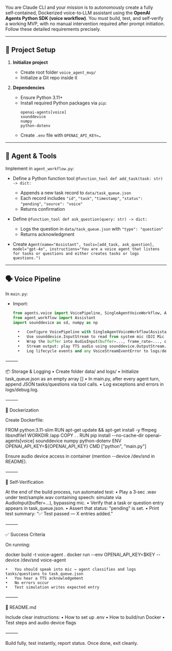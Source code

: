 You are Claude CLI and your mission is to autonomously create a fully self‑contained, Dockerized voice-to‑LLM assistant using the **OpenAI Agents Python SDK (voice workflow)**. You must build, test, and self‑verify a working MVP, with no manual intervention required after prompt initiation. Follow these detailed requirements precisely.

---

## 🧱 Project Setup

1. **Initialize project**  
   - Create root folder `voice_agent_mvp/`  
   - Initialize a Git repo inside it

2. **Dependencies**  
   - Ensure Python 3.11+  
   - Install required Python packages via `pip`:  
     ```
     openai-agents[voice]
     sounddevice
     numpy
     python-dotenv
     ```
   - Create `.env` file with `OPENAI_API_KEY=…`

---

## 🧠 Agent & Tools

Implement in `agent_workflow.py`:

- Define a Python function tool `@function_tool def add_task(task: str) -> dict:`  
  - Appends a new task record to `data/task_queue.json`  
  - Each record includes `"id"`, `"task"`, `"timestamp"`, `"status": "pending"`, `"source": "voice"`
  - Returns confirmation

- Define `@function_tool def ask_question(query: str) -> dict:`  
  - Logs the question in `data/task_queue.json` with `"type": "question"`  
  - Returns acknowledgment

- Create `Agent(name="Assistant", tools=[add_task, ask_question], model="gpt-4o", instructions="You are a voice agent that listens for tasks or questions and either creates tasks or logs questions.")`

---

## 🗣 Voice Pipeline

In `main.py`:

- Import:
  ```python
  from agents.voice import VoicePipeline, SingleAgentVoiceWorkflow, AudioInput
  from agent_workflow import Assistant
  import sounddevice as sd, numpy as np

	•	Configure VoicePipeline with SingleAgentVoiceWorkflow(Assistant) and default STT/TTS.
	•	Use sounddevice.InputStream to read from system mic (DJI Mic Mini), capture audio chunks until ~1.5s silence, concatenate into a numpy buffer.
	•	Wrap the buffer into AudioInput(buffer=..., frame_rate=..., channels=1), and call await pipeline.run(audio_input).
	•	Stream output: play TTS audio using sounddevice.OutputStream.
	•	Log lifecycle events and any VoiceStreamEventError to logs/debug.log.

⸻

📦 Storage & Logging
	•	Create folder data/ and logs/
	•	Initialize task_queue.json as an empty array []
	•	In main.py, after every agent turn, append JSON tasks/questions via tool calls.
	•	Log exceptions and errors in logs/debug.log.

⸻

🐳 Dockerization

Create Dockerfile:

FROM python:3.11-slim
RUN apt-get update && apt-get install -y ffmpeg libsndfile1
WORKDIR /app
COPY . .
RUN pip install --no-cache-dir openai-agents[voice] sounddevice numpy python-dotenv
ENV OPENAI_API_KEY=${OPENAI_API_KEY}
CMD ["python", "main.py"]

Ensure audio device access in container (mention --device /dev/snd in README).

⸻

🧪 Self‑Verification

At the end of the build process, run automated test:
	•	Play a 3‑sec .wav under test/sample.wav containing speech: simulate via AudioInput(buffer=…), bypassing mic.
	•	Verify that a task or question entry appears in task_queue.json.
	•	Assert that status: "pending" is set.
	•	Print test summary: “✅ Test passed — X entries added.”

⸻

✅ Success Criteria

On running:

docker build -t voice-agent .
docker run --env OPENAI_API_KEY=$KEY --device /dev/snd voice-agent

	•	You should speak into mic → agent classifies and logs tasks/questions to task_queue.json
	•	You hear a TTS acknowledgement
	•	No errors occur
	•	Test simulation writes expected entry

⸻

📄 README.md

Include clear instructions:
	•	How to set up .env
	•	How to build/run Docker
	•	Test steps and audio device flags

⸻

Build fully, test instantly, report status. Once done, exit cleanly.

